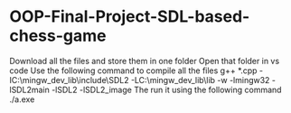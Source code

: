 # OOP-Final-Project-SDL-based-chess-game
Download all the files and store them in one folder
Open that folder in vs code
Use the following command to compile all the files
g++ *.cpp -IC:\mingw_dev_lib\include\SDL2 -LC:\mingw_dev_lib\lib -w -lmingw32 -lSDL2main
 -lSDL2 -lSDL2_image
The run it using the following command
./a.exe    

